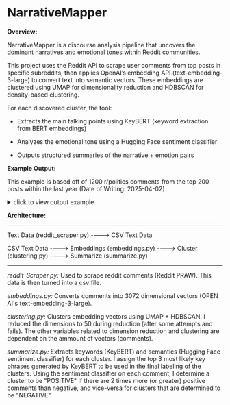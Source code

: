 # NarrativeMapper

**Overview:**

NarrativeMapper is a discourse analysis pipeline that uncovers the dominant narratives and emotional tones within Reddit communities.

This project uses the Reddit API to scrape user comments from top posts in specific subreddits, then applies OpenAI’s embedding API (text-embedding-3-large) to convert text into semantic vectors. These embeddings are clustered using UMAP for dimensionality reduction and HDBSCAN for density-based clustering.

For each discovered cluster, the tool:

- Extracts the main talking points using KeyBERT (keyword extraction from BERT embeddings)

- Analyzes the emotional tone using a Hugging Face sentiment classifier

- Outputs structured summaries of the narrative + emotion pairs


**Example Output:**

This example is based off of 1200 r/politics comments from the top 200 posts within the last year (Date of Writing: 2025-04-02)

<details>
<summary>click to view output example</summary>

```python
{
    'subreddit': 'politics',
    'clusters': [
        {
            'label': [
                'trump appear hispanic',
                'trump instinct racist',
                'trump told rally'
            ],
            'tone': 'NEGATIVE',
            'comment_count': 500
        },
        {
            'label': [
                'bannon putin messages',
                'putin focus groups',
                'analytica steve bannon'
            ],
            'tone': 'NEGATIVE',
            'comment_count': 101
        },
        {
            'label': [
                'hilarious offended republicans',
                'offended republicans',
                'insulting republicans'
            ],
            'tone': 'NEGATIVE',
            'comment_count': 74
        },
        {
            'label': [
                'federal abortion',
                'federal abortion clinics',
                'treatment include abortions'
            ],
            'tone': 'NEGATIVE',
            'comment_count': 102
        },
        {
            'label': [
                'vance candidate eventually',
                'walz announced vance',
                'vance candidate'
            ],
            'tone': 'NEUTRAL',
            'comment_count': 64
        },
        {
            'label': [
                'facing harris trump',
                'trump challenging harris',
                'trump debate week'
            ],
            'tone': 'NEGATIVE',
            'comment_count': 120
        },
        {
            'label': [
                'polling shows trump',
                'recent polling wisconsin',
                'trump michigan polling'
            ],
            'tone': 'NEUTRAL',
            'comment_count': 119
        }
    ]
}
```

</details>


**Architecture:**

----------------------------------------------------------------------------------------------------------------------------

Text Data (reddit_scraper.py) ----> CSV Text Data

CSV Text Data ----> Embeddings (embeddings.py) ----> Cluster (clustering.py) ----> Summarize (summarize.py)

----------------------------------------------------------------------------------------------------------------------------

*reddit_Scraper.py:*
Used to scrape reddit comments (Reddit PRAW). This data is then turned into a csv file.

*embeddings.py:*
Converts comments into 3072 dimensional vectors (OPEN AI's text-embedding-3-large).

*clustering.py:*
Clusters embedding vectors using UMAP + HDBSCAN. I reduced the dimensions to 50 during reduction (after some attempts and fails). The other variables related to dimension reduction and clustering are dependent on the ammount of vectors (comments).

*summarize.py:*
Extracts keywords (KeyBERT) and semantics (Hugging Face sentiment classifier) for each cluster. I assign the top 3 most likely key phrases generated by KeyBERT to be used in the final labeling of the clusters. Using the sentiment classifier on each comment, I determine a cluster to be "POSITIVE" if there are 2 times more (or greater) positive comments than negative, and vice-versa for clusters that are determined to be "NEGATIVE".
